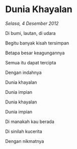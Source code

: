 # Dunia Khayalan

_Selasa, 4 Desember 2012_

Di bumi, lautan, di udara

Begitu banyak kisah tersimpan

Betapa besar keagungannya

Semua itu dapat tercipta

Dengan indahnya

Dunia khayalan

Dunia impian

Dunia khayalan

Dunia impian

Di manakah kau berada

Di sinilah kucerita

Dengan nikmatnya